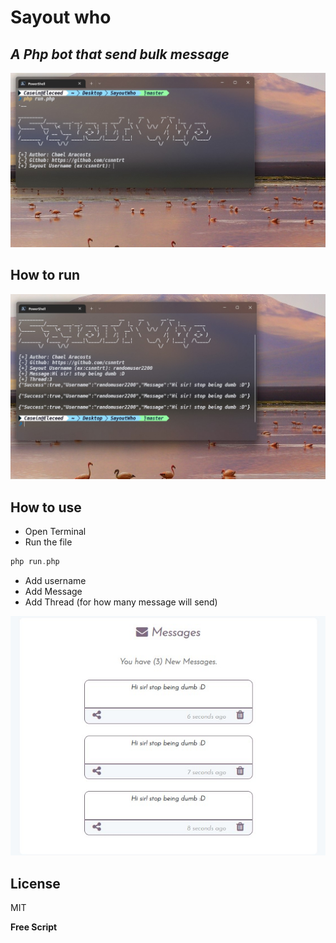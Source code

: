 # Sayout who #
## _A Php bot that send bulk message_ ##
![Sayoutwho](./images/sayout.jpg)

## How to run
![Sayoutwho](./images/sayoutdone.jpg)

## How to use
* Open Terminal
* Run the file
```php 
php run.php
```
* Add username
* Add Message
* Add Thread (for how many message will send)

![Sayoutwho](./images/messages.jpg)


## License

MIT

**Free Script**